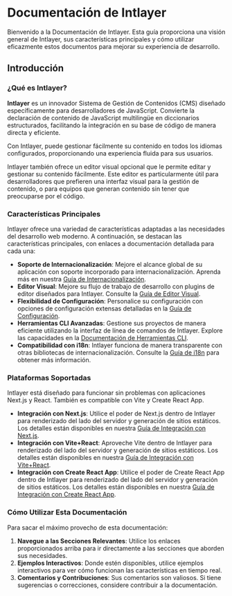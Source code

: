 # Documentación de Intlayer

Bienvenido a la Documentación de Intlayer. Esta guía proporciona una visión general de Intlayer, sus características principales y cómo utilizar eficazmente estos documentos para mejorar su experiencia de desarrollo.

## Introducción

### ¿Qué es Intlayer?

**Intlayer** es un innovador Sistema de Gestión de Contenidos (CMS) diseñado específicamente para desarrolladores de JavaScript. Convierte la declaración de contenido de JavaScript multilingüe en diccionarios estructurados, facilitando la integración en su base de código de manera directa y eficiente.

Con Intlayer, puede gestionar fácilmente su contenido en todos los idiomas configurados, proporcionando una experiencia fluida para sus usuarios.

Intlayer también ofrece un editor visual opcional que le permite editar y gestionar su contenido fácilmente. Este editor es particularmente útil para desarrolladores que prefieren una interfaz visual para la gestión de contenido, o para equipos que generan contenido sin tener que preocuparse por el código.

### Características Principales

Intlayer ofrece una variedad de características adaptadas a las necesidades del desarrollo web moderno. A continuación, se destacan las características principales, con enlaces a documentación detallada para cada una:

- **Soporte de Internacionalización**: Mejore el alcance global de su aplicación con soporte incorporado para internacionalización. Aprenda más en nuestra [Guía de Internacionalización](https://github.com/aypineau/intlayer/blob/main/docs/docs/intlayer_with_i18n_es.md).
- **Editor Visual**: Mejore su flujo de trabajo de desarrollo con plugins de editor diseñados para Intlayer. Consulte la [Guía de Editor Visual](https://github.com/aypineau/intlayer/blob/main/docs/docs/intlayer_editor_es.md).
- **Flexibilidad de Configuración**: Personalice su configuración con opciones de configuración extensas detalladas en la [Guía de Configuración](https://github.com/aypineau/intlayer/blob/main/docs/docs/configuration_es.md).
- **Herramientas CLI Avanzadas**: Gestione sus proyectos de manera eficiente utilizando la interfaz de línea de comandos de Intlayer. Explore las capacidades en la [Documentación de Herramientas CLI](https://github.com/aypineau/intlayer/blob/main/docs/docs/intlayer_cli_es.md).
- **Compatibilidad con i18n**: Intlayer funciona de manera transparente con otras bibliotecas de internacionalización. Consulte la [Guía de i18n](https://github.com/aypineau/intlayer/blob/main/docs/docs/intlayer_with_i18n_es.md) para obtener más información.

### Plataformas Soportadas

Intlayer está diseñado para funcionar sin problemas con aplicaciones Next.js y React. También es compatible con Vite y Create React App.

- **Integración con Next.js**: Utilice el poder de Next.js dentro de Intlayer para renderizado del lado del servidor y generación de sitios estáticos. Los detalles están disponibles en nuestra [Guía de Integración con Next.js](https://github.com/aypineau/intlayer/blob/main/docs/docs/intlayer_with_nextjs_es.md).
- **Integración con Vite+React**: Aproveche Vite dentro de Intlayer para renderizado del lado del servidor y generación de sitios estáticos. Los detalles están disponibles en nuestra [Guía de Integración con Vite+React](https://github.com/aypineau/intlayer/blob/main/docs/docs/intlayer_with_vite+react_es.md).
- **Integración con Create React App**: Utilice el poder de Create React App dentro de Intlayer para renderizado del lado del servidor y generación de sitios estáticos. Los detalles están disponibles en nuestra [Guía de Integración con Create React App](https://github.com/aypineau/intlayer/blob/main/docs/docs/intlayer_with_create_react_app_es.md).

### Cómo Utilizar Esta Documentación

Para sacar el máximo provecho de esta documentación:

1. **Navegue a las Secciones Relevantes**: Utilice los enlaces proporcionados arriba para ir directamente a las secciones que aborden sus necesidades.
2. **Ejemplos Interactivos**: Donde estén disponibles, utilice ejemplos interactivos para ver cómo funcionan las características en tiempo real.
3. **Comentarios y Contribuciones**: Sus comentarios son valiosos. Si tiene sugerencias o correcciones, considere contribuir a la documentación.
